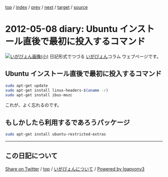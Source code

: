 [top](../index.html) 
 / [index](index.html) 
 / [prev](ig120502.html) 
 / [next](ig120525.html) 
 / [target](https://igapyon.github.io/diary/2012/ig120508.html) 
 / [source](https://github.com/igapyon/diary/blob/master/2012/ig120508.src.md) 

2012-05-08 diary: Ubuntu インストール直後で最初に投入するコマンド
=====================================================================================================
[![いがぴょん画像(小)](https://igapyon.github.io/diary/images/iga200306s.jpg "いがぴょん")](https://igapyon.github.io/diary/memo/memoigapyon.html) 日記形式でつづる [いがぴょん](https://igapyon.github.io/diary/memo/memoigapyon.html)コラム ウェブページです。

## Ubuntu インストール直後で最初に投入するコマンド


```bash
sudo apt-get update
sudo apt-get install linux-headers-$(uname -r)
sudo apt-get install ibus-mozc
```

これが、よく忘れるのです。


## もしかしたら利用するであろうパッケージ


```bash
sudo apt-get install ubuntu-restricted-extras
```


----------------------------------------------------------------------------------------------------

## この日記について

[Share on Twitter](https://twitter.com/intent/tweet?hashtags=igapyon%2Cdiary%2C%E3%81%84%E3%81%8C%E3%81%B4%E3%82%87%E3%82%93&text=Ubuntu+%E3%82%A4%E3%83%B3%E3%82%B9%E3%83%88%E3%83%BC%E3%83%AB%E7%9B%B4%E5%BE%8C%E3%81%A7%E6%9C%80%E5%88%9D%E3%81%AB%E6%8A%95%E5%85%A5%E3%81%99%E3%82%8B%E3%82%B3%E3%83%9E%E3%83%B3%E3%83%89&url=https%3A%2F%2Figapyon.github.io%2Fdiary%2F2012%2Fig120508.html) / [top](../index.html) / [いがぴょんについて](https://igapyon.github.io/diary/memo/memoigapyon.html) / [Powered by Igapyonv3](https://github.com/igapyon/igapyonv3)
